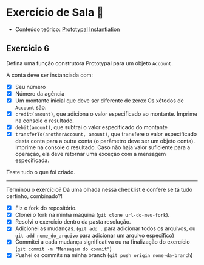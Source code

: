 # Exercício de Sala 🏫  

- Conteúdo teórico: 
[Prototypal Instantiation](https://github.com/reprograma/on21-imersao-js-S5-Prototype-1/blob/main/README.md#prototypal-instantiation)

## Exercício 6

Defina uma função construtora Prototypal para um objeto `Account`.

A conta deve ser instanciada com:
- [x] Seu número
- [x] Número da agência
- [x] Um montante inicial que deve ser diferente de zerox
Os xétodos de `Account` são:
- [x] `credit(amount)`, que adiciona o valor especificado ao montante. Imprime na console o resultado.
- [x] `debit(amount)`, que subtrai o valor especificado do montante
- [x] `transferTo(anotherAccount, amount)`, que transfere o valor especificado desta conta para a outra conta (o parâmetro deve ser um objeto conta). Imprime na console o resultado. Caso não haja valor suficiente para a operação, ela deve retornar uma exceção com a mensagem especificada.

Teste tudo o que foi criado.

---

Terminou o exercício? Dá uma olhada nessa checklist e confere se tá tudo certinho, combinado?!

- [x] Fiz o fork do repositório.
- [x] Clonei o fork na minha máquina (`git clone url-do-meu-fork`).
- [x] Resolvi o exercício dentro da pasta resolução.
- [x] Adicionei as mudanças. (`git add .` para adicionar todos os arquivos, ou `git add nome_do_arquivo` para adicionar um arquivo específico)
- [x] Commitei a cada mudança significativa ou na finalização do exercício (`git commit -m "Mensagem do commit"`)
- [x] Pushei os commits na minha branch (`git push origin nome-da-branch`)
